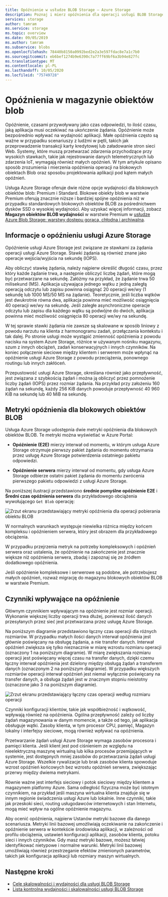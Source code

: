 ```yaml
---
title: Opóźnienie w usłudze BLOB Storage — Azure Storage
description: Poznaj i mierz opóźnienia dla operacji usługi BLOB Storage i Dowiedz się, jak projektować aplikacje usługi BLOB Storage w celu uzyskania małych opóźnień.
services: storage
author: tamram
ms.service: storage
ms.topic: overview
ms.date: 09/05/2019
ms.author: tamram
ms.subservice: blobs
ms.openlocfilehash: 78440b8150a0992bed2e2a3e597fdac8e7a1c7b0
ms.sourcegitcommit: eb6bef1274b9e6390c7a77ff69bf6a3b94e827fc
ms.translationtype: MT
ms.contentlocale: pl-PL
ms.lasthandoff: 10/05/2020
ms.locfileid: "75749728"
---
```

# <a name="latency-in-blob-storage"></a>Opóźnienia w magazynie obiektów blob

Opóźnienie, czasami przywoływany jako czas odpowiedzi, to ilość czasu, jaką aplikacja musi oczekiwać na ukończenie żądania. Opóźnienie może bezpośrednio wpływać na wydajność aplikacji. Małe opóźnienia często są ważne w przypadku scenariuszy z ludźmi w pętli, takich jak przeprowadzenie transakcji karty kredytowej lub załadowanie stron sieci Web. Systemy, które muszą przetwarzać zdarzenia przychodzące przy wysokich stawkach, takie jak rejestrowanie danych telemetrycznych lub zdarzenia IoT, wymagają również małych opóźnień. W tym artykule opisano sposób zrozumienia i mierzenia opóźnienia operacji na blokowych obiektach Blob oraz sposobu projektowania aplikacji pod kątem małych opóźnień.

Usługa Azure Storage oferuje dwie różne opcje wydajności dla blokowych obiektów blob: Premium i Standard. Blokowe obiekty blob w warstwie Premium oferują znacznie niższe i bardziej spójne opóźnienia niż w przypadku standardowych blokowych obiektów BLOB za pośrednictwem dysków SSD o wysokiej wydajności. Aby uzyskać więcej informacji, zobacz **Magazyn obiektów BLOB wydajności** w warstwie Premium w [usłudze Azure Blob Storage: warstwy dostępu gorąca, chłodna i archiwalna](storage-blob-storage-tiers.md).

## <a name="about-azure-storage-latency"></a>Informacje o opóźnieniu usługi Azure Storage

Opóźnienie usługi Azure Storage jest związane ze stawkami za żądania operacji usługi Azure Storage. Stawki żądania są również znane jako operacje wejścia/wyjścia na sekundę (IOPS).

Aby obliczyć stawkę żądania, należy najpierw określić długość czasu, przez który każde żądanie trwa, a następnie obliczyć liczbę żądań, które mogą być przetwarzane na sekundę. Załóżmy na przykład, że żądanie trwa 50 milisekund (MS). Aplikacja używająca jednego wątku z jedną zaległą operacją odczytu lub zapisu powinna osiągnąć 20 operacji we/wy (1 sekundę lub 1000 MS/50 MS na żądanie). Teoretycznie, jeśli liczba wątków jest dwukrotnie równa dwa, aplikacja powinna mieć możliwość osiągnięcia 40 operacji we/wy na sekundę. Jeśli zaległe asynchroniczne operacje odczytu lub zapisu dla każdego wątku są podwójne do dwóch, aplikacja powinna mieć możliwość osiągnięcia 80 operacji we/wy na sekundę.

W tej sprawie stawki żądania nie zawsze są skalowane w sposób liniowy z powodu narzutu na klienta z harmonogramu zadań, przełączania kontekstu i tak dalej. Po stronie usługi może wystąpić zmienność opóźnienia z powodu nacisku na system Azure Storage, różnice w używanym nośniku magazynu, szum z innych obciążeń, zadań konserwacyjnych i innych czynników. Na koniec połączenie sieciowe między klientem i serwerem może wpłynąć na opóźnienie usługi Azure Storage z powodu przeciążenia, ponownego routingu lub innych zakłóceń.

Przepustowość usługi Azure Storage, określana również jako przepływność, jest związana z szybkością żądań i można ją obliczyć przez pomnożenie liczby żądań (IOPS) przez rozmiar żądania. Na przykład przy założeniu 160 żądań na sekundę, każdy 256 KiB danych powoduje przepływność 40 960 KiB na sekundę lub 40 MiB na sekundę.

## <a name="latency-metrics-for-block-blobs"></a>Metryki opóźnienia dla blokowych obiektów BLOB

Usługa Azure Storage udostępnia dwie metryki opóźnienia dla blokowych obiektów BLOB. Te metryki można wyświetlać w Azure Portal:

- **Opóźnienie (E2E)** mierzy interwał od momentu, w którym usługa Azure Storage otrzymuje pierwszy pakiet żądania do momentu otrzymania przez usługę Azure Storage potwierdzenia ostatniego pakietu odpowiedzi.

- **Opóźnienie serwera** mierzy interwał od momentu, gdy usługa Azure Storage odbierze ostatni pakiet żądania do momentu zwrócenia pierwszego pakietu odpowiedzi z usługi Azure Storage.

Na poniższej ilustracji przedstawiono **średnie pomyślne opóźnienie E2E** i **Średni czas opóźnienia serwera** dla przykładowego obciążenia wywołującego `Get Blob` operację:

![Zrzut ekranu przedstawiający metryki opóźnienia dla operacji pobierania obiektu BLOB](media/storage-blobs-latency/latency-metrics-get-blob.png)

W normalnych warunkach występuje niewielka różnica między końcem kompleksu i opóźnieniem serwera, który jest obrazem dla przykładowego obciążenia.

W przypadku przejrzenia metryk na potrzeby kompleksowych i opóźnień serwera oraz ustalenia, że opóźnienie na zakończenie jest znacznie większe niż opóźnienia serwera, zbadaj i zapoznaj się ze źródłem dodatkowego opóźnienia.

Jeśli opóźnienie kompleksowe i serwerowe są podobne, ale potrzebujesz małych opóźnień, rozważ migrację do magazynu blokowych obiektów BLOB w warstwie Premium.

## <a name="factors-influencing-latency"></a>Czynniki wpływające na opóźnienie

Głównym czynnikiem wpływającym na opóźnienie jest rozmiar operacji. Wykonanie większej liczby operacji trwa dłużej, ponieważ ilość danych przesyłanych przez sieć jest przetwarzana przez usługę Azure Storage.

Na poniższym diagramie przedstawiono łączny czas operacji dla różnych rozmiarów. W przypadku małych ilości danych interwał opóźnienia jest głównie poświęcany na obsługę żądania, a nie transfer danych. Interwał opóźnień zwiększa się tylko nieznacznie w miarę wzrostu rozmiaru operacji (oznaczony 1 na poniższym diagramie). W miarę zwiększania rozmiaru operacji jest poświęcany więcej czasu na transfer danych, dzięki czemu łączny interwał opóźnienia jest dzielony między obsługą żądań a transferem danych (oznaczonym 2 na poniższym diagramie). W przypadku większych rozmiarów operacji interwał opóźnień jest niemal wyłącznie poświęcany na transfer danych, a obsługa żądań jest w znacznym stopniu nieistotny (oznaczone jako 3 na poniższym diagramie).

![Zrzut ekranu przedstawiający łączny czas operacji według rozmiaru operacji](media/storage-blobs-latency/operation-time-size-chart.png)

Czynniki konfiguracji klientów, takie jak współbieżność i wątkowość, wpływają również na opóźnienia. Ogólna przepływność zależy od liczby żądań magazynowania w danym momencie, a także od tego, jak aplikacja obsługuje wątki. Zasoby klienta, w tym procesor CPU, pamięć, Magazyn lokalny i interfejsy sieciowe, mogą również wpływać na opóźnienia.

Przetwarzanie żądań usługi Azure Storage wymaga zasobów procesora i pamięci klienta. Jeśli klient jest pod ciśnieniem ze względu na nieelektryczną maszynę wirtualną lub kilka procesów przemijających w systemie, jest dostępnych mniej zasobów do przetwarzania żądań usługi Azure Storage. Wszelkie rywalizacje lub brak zasobów klienta spowoduje wzrost opóźnień końcowych bez wzrostu opóźnień serwera, zwiększając przerwy między dwiema metrykami.

Równie ważne jest interfejs sieciowy i potok sieciowy między klientem a magazynem platformy Azure. Sama odległość fizyczna może być istotnym czynnikiem, na przykład jeśli maszyna wirtualna klienta znajduje się w innym regionie świadczenia usługi Azure lub lokalnie. Inne czynniki, takie jak przeskoki sieci, routing usługodawców internetowych i stan Internetu, mogą mieć wpływ na ogólne opóźnienie magazynu.

Aby ocenić opóźnienia, najpierw Ustanów metryki bazowe dla danego scenariusza. Metryki linii bazowej umożliwiają oczekiwanie na zakończenie i opóźnienie serwera w kontekście środowiska aplikacji, w zależności od profilu obciążenia, ustawień konfiguracji aplikacji, zasobów klienta, potoku sieci i innych czynników. Gdy masz metryki bazowe, możesz łatwiej identyfikować nietypowe i normalne warunki. Metryki linii bazowej umożliwiają również przestrzeganie efektów zmienionych parametrów, takich jak konfiguracja aplikacji lub rozmiary maszyn wirtualnych.

## <a name="next-steps"></a>Następne kroki

- [Cele skalowalności i wydajności dla usługi BLOB Storage](scalability-targets.md)
- [Lista kontrolna wydajności i skalowalności usługi BLOB Storage](storage-performance-checklist.md)
